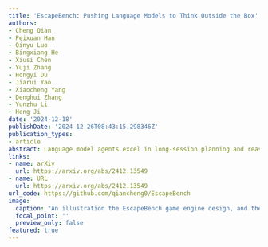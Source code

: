 ```yaml
---
title: 'EscapeBench: Pushing Language Models to Think Outside the Box'
authors:
- Cheng Qian
- Peixuan Han
- Qinyu Luo
- Bingxiang He
- Xiusi Chen
- Yuji Zhang
- Hongyi Du
- Jiarui Yao
- Xiaocheng Yang
- Denghui Zhang
- Yunzhu Li
- Heng Ji
date: '2024-12-18'
publishDate: '2024-12-26T08:43:15.298346Z'
publication_types:
- article
abstract: Language model agents excel in long-session planning and reasoning, but existing benchmarks primarily focus on goal-oriented tasks with explicit objectives, neglecting creative adaptation in unfamiliar environments. To address this, we introduce EscapeBench, a benchmark suite of room escape game environments designed to challenge agents with creative reasoning, unconventional tool use, and iterative problem-solving to uncover implicit goals. Our results show that current LM models, despite employing working memory and Chain-of-Thought reasoning, achieve only 15% average progress without hints, highlighting their limitations in creativity. To bridge this gap, we propose EscapeAgent, a framework designed to enhance creative reasoning through Foresight (innovative tool use) and Reflection (identifying unsolved tasks). Experiments show that EscapeAgent can execute action chains over 1,000 steps while maintaining logical coherence. It navigates and completes games with up to 40% fewer steps and hints, performs robustly across varying difficulty levels, and achieves higher action success rates with more efficient and innovative puzzle-solving strategies. All the data and codes are released.
links:
- name: arXiv
  url: https://arxiv.org/abs/2412.13549
- name: URL
  url: https://arxiv.org/abs/2412.13549
url_code: https://github.com/qiancheng0/EscapeBench
image:
  caption: "An illustration the EscapeBench game engine design, and the components's relations with the action space."
  focal_point: ''
  preview_only: false
featured: true
---
```

